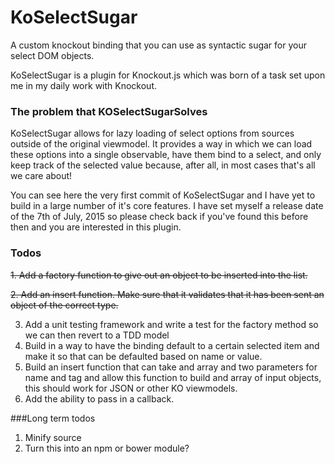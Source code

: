 # KoSelectSugar
A custom knockout binding that you can use as syntactic sugar for your select DOM objects.

KoSelectSugar is a plugin for Knockout.js which was born of a task set upon me in my daily work with Knockout.

### The problem that KOSelectSugarSolves

KoSelectSugar allows for lazy loading of select options from sources outside of the original viewmodel. It provides a way in which we can load these options into a single observable, have them bind to a select, and only keep track of the selected value because, after all, in most cases that's all we care about!

You can see here the very first commit of KoSelectSugar and I have yet to build in a large number of it's core features. I have set myself a release date of the 7th of July, 2015 so please check back if you've found this before then and you are interested in this plugin.

### Todos

~~1. Add a factory function to give out an object to be inserted into the list.~~

~~2. Add an insert function. Make sure that it validates that it has been sent an object of the correct type.~~

3. Add a unit testing framework and write a test for the factory method so we can then revert to a TDD model
4. Build in a way to have the binding default to a certain selected item and make it so that can be defaulted based on name or value.
5. Build an insert function that can take and array and two parameters for name and tag and allow this function to build and array of input objects, this should work for JSON or other KO viewmodels.
6. Add the ability to pass in a callback.

###Long term todos

1. Minify source
2. Turn this into an npm or bower module?
